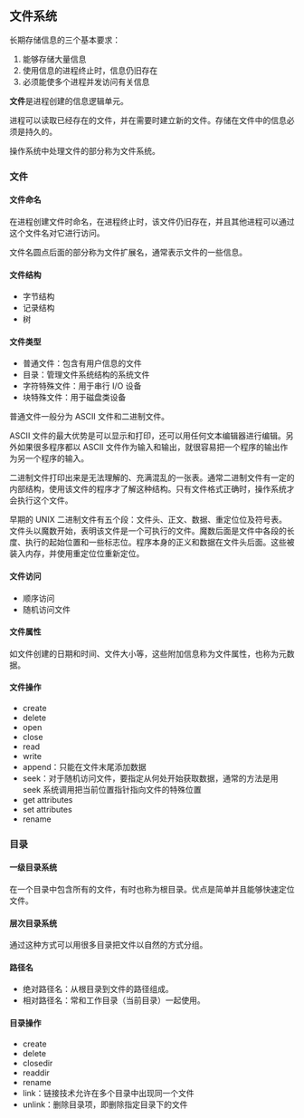 ## 文件系统

长期存储信息的三个基本要求：

1. 能够存储大量信息
2. 使用信息的进程终止时，信息仍旧存在
3. 必须能使多个进程并发访问有关信息

**文件**是进程创建的信息逻辑单元。

进程可以读取已经存在的文件，并在需要时建立新的文件。存储在文件中的信息必须是持久的。

操作系统中处理文件的部分称为文件系统。

### 文件

#### 文件命名

在进程创建文件时命名，在进程终止时，该文件仍旧存在，并且其他进程可以通过这个文件名对它进行访问。

文件名圆点后面的部分称为文件扩展名，通常表示文件的一些信息。

#### 文件结构

- 字节结构
- 记录结构
- 树

#### 文件类型

- 普通文件：包含有用户信息的文件
- 目录：管理文件系统结构的系统文件
- 字符特殊文件：用于串行 I/O 设备
- 块特殊文件：用于磁盘类设备

普通文件一般分为 ASCII 文件和二进制文件。

ASCII 文件的最大优势是可以显示和打印，还可以用任何文本编辑器进行编辑。另外如果很多程序都以 ASCII 文件作为输入和输出，就很容易把一个程序的输出作为另一个程序的输入。

二进制文件打印出来是无法理解的、充满混乱的一张表。通常二进制文件有一定的内部结构，使用该文件的程序才了解这种结构。只有文件格式正确时，操作系统才会执行这个文件。

早期的 UNIX 二进制文件有五个段：文件头、正文、数据、重定位位及符号表。文件头以魔数开始，表明该文件是一个可执行的文件。魔数后面是文件中各段的长度、执行的起始位置和一些标志位。程序本身的正义和数据在文件头后面。这些被装入内存，并使用重定位位重新定位。

#### 文件访问

- 顺序访问
- 随机访问文件

#### 文件属性

如文件创建的日期和时间、文件大小等，这些附加信息称为文件属性，也称为元数据。

#### 文件操作

- create
- delete
- open
- close
- read
- write
- append：只能在文件末尾添加数据
- seek：对于随机访问文件，要指定从何处开始获取数据，通常的方法是用 seek 系统调用把当前位置指针指向文件的特殊位置
- get attributes
- set attributes
- rename

### 目录

#### 一级目录系统

在一个目录中包含所有的文件，有时也称为根目录。优点是简单并且能够快速定位文件。

#### 层次目录系统

通过这种方式可以用很多目录把文件以自然的方式分组。

#### 路径名

- 绝对路径名：从根目录到文件的路径组成。
- 相对路径名：常和工作目录（当前目录）一起使用。

#### 目录操作

- create
- delete
- closedir
- readdir
- rename
- link：链接技术允许在多个目录中出现同一个文件
- unlink：删除目录项，即删除指定目录下的文件


